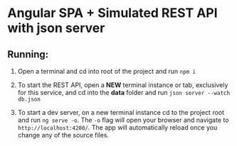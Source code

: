 # Angular SPA + Simulated REST API with json server

## Running:

1. Open a terminal and cd into root of the project and run `npm i`

2. To start the REST API, open a **NEW** terminal instance or tab, exclusively for this service, and cd into the **data** folder and run `json server --watch db.json`

3. To start a dev server, on a new terminal instance cd to the project root and run `ng serve -o`. The `-o` flag will open your browser and navigate to `http://localhost:4200/`. The app will automatically reload once you change any of the source files.
